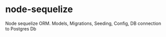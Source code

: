 # node-sequelize
Node sequelize ORM. Models, Migrations, Seeding, Config, DB connection to Postgres Db
